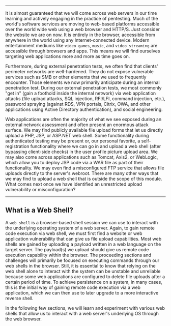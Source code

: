 
___

It is almost guaranteed that we will come across web servers in our time learning and actively engaging in the practice of pentesting. Much of the world's software services are moving to web-based platforms accessible over the world wide web using a web browser and HTTP/S. Just consider the website we are on now. It is entirely in the browser, accessible from anywhere in the world using any Internet-connected device. Modern entertainment mediums like `video games`, `music`, and `video streaming` are accessible through browsers and apps. This means we will find ourselves targeting web applications more and more as time goes on.

Furthermore, during external penetration tests, we often find that clients' perimeter networks are well-hardened. They do not expose vulnerable services such as SMB or other elements that we used to frequently encounter. Those elements we now primarily anticipate during an internal penetration test. During our external penetration tests, we most commonly "get in" (gain a foothold inside the internal network) via web application attacks (file upload attacks, SQL injection, RFI/LFI, command injection, etc.), password spraying (against RDS, VPN portals, Citrix, OWA, and other applications using Active Directory authentication), and social engineering.

Web applications are often the majority of what we see exposed during an external network assessment and often present an enormous attack surface. We may find publicly available file upload forms that let us directly upload a PHP, JSP, or ASP.NET web shell. Some functionality during authenticated testing may be present or, our personal favorite, a self-registration functionality where we can go in and upload a web shell (after bypassing client-side checks) in the user profile picture upload area. We may also come across applications such as Tomcat, Axis2, or WebLogic, which allow you to deploy JSP code via a WAR file as part of their functionality. We may even find a misconfigured FTP service that allows file uploads directly to the server's webroot. There are many other ways that we may find to upload a web shell that is outside the scope of this module. What comes next once we have identified an unrestricted upload vulnerability or misconfiguration?

___

## What is a Web Shell?

A `web shell` is a browser-based shell session we can use to interact with the underlying operating system of a web server. Again, to gain remote code execution via web shell, we must first find a website or web application vulnerability that can give us file upload capabilities. Most web shells are gained by uploading a payload written in a web language on the target server. The payload(s) we upload should give us remote code execution capability within the browser. The proceeding sections and challenges will primarily be focused on executing commands through our web shells in the browser. Still, it is essential to know that relying on the web shell alone to interact with the system can be unstable and unreliable because some web applications are configured to delete file uploads after a certain period of time. To achieve persistence on a system, in many cases, this is the initial way of gaining remote code execution via a web application, which we can then use to later upgrade to a more interactive reverse shell.

In the following few sections, we will learn and experiment with various web shells that allow us to interact with a web server's underlying OS through the web browser.